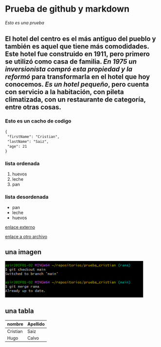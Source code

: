 # Prueba de github y markdown

###### Esto es una prueba


El hotel del centro es el **más antiguo** del pueblo y también es aquel que tiene más comodidades. Este hotel fue construido en 1911, pero primero se utilizó como casa de familia. ***En 1975 un inversionista compró esta propiedad y la reformó*** para transformarla en el hotel que hoy conocemos. *Es un hotel pequeño*, pero cuenta con servicio a la habitación, con pileta climatizada, con un restaurante de categoría, entre otras cosas.
----
 ### Esto es un cacho de codigo
 ```
{
  "firstName": "Cristian",
  "lastName": "Saiz",
  "age": 21
}
```

### lista ordenada
1. huevos
2. leche
3. pan

### lista desordenada
* pan
* leche
* huevos

[enlace externo](https://www.google.es)

[enlace a otro archivo](D:\Usuarios\asir2\repositorios\prueba_cristian\taller4.md)
## una imagen
![captura](capturas\captura13.png)

## una tabla

| nombre | Apellido |
| ----------- | ----------- |
| Cristian | Saiz |
| Hugo | Calvo |